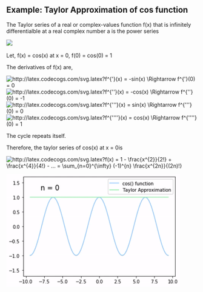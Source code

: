 ## Example: Taylor Approximation of cos function

The Taylor series of a real or complex-values function f(x) that is infinitely differentialble at a real complex number a is the power series

<img src="http://latex.codecogs.com/svg.latex?f(a)&space;&plus;&space;\frac{f^{'}}{1!}(x-a)&space;&plus;&space;\frac{f^{''}}{2!}(x-a)^{2}&space;&plus;&space;\frac{f^{'''}}{3!}(x-a)^{3}&space;&plus;&space;..." />

Let, f(x) = cos(x) at x = 0, f(0) = cos(0) = 1

The derivatives of f(x) are,

<img src="http://latex.codecogs.com/svg.latex?f^{'}(x)&space;=&space;-sin(x)&space;\Rightarrow&space;f^{'}(0)&space;=&space;0" title="http://latex.codecogs.com/svg.latex?f^{'}(x) = -sin(x) \Rightarrow f^{'}(0) = 0" />

<img src="http://latex.codecogs.com/svg.latex?f^{''}(x)&space;=&space;-cos(x)&space;\Rightarrow&space;f^{''}(0)&space;=&space;-1" title="http://latex.codecogs.com/svg.latex?f^{''}(x) = -cos(x) \Rightarrow f^{''}(0) = -1" />

<img src="http://latex.codecogs.com/svg.latex?f^{'''}(x)&space;=&space;sin(x)&space;\Rightarrow&space;f^{'''}(0)&space;=&space;0" title="http://latex.codecogs.com/svg.latex?f^{'''}(x) = sin(x) \Rightarrow f^{'''}(0) = 0" />

<img src="http://latex.codecogs.com/svg.latex?f^{''''}(x)&space;=&space;cos(x)&space;\Rightarrow&space;f^{''''}(0)&space;=&space;1" title="http://latex.codecogs.com/svg.latex?f^{''''}(x) = cos(x) \Rightarrow f^{''''}(0) = 1" />

The cycle repeats itself.

Therefore, the taylor series of cos(x) at x = 0is

<img src="http://latex.codecogs.com/svg.latex?f(x)&space;=&space;1&space;-&space;\frac{x^{2}}{2!}&space;&plus;&space;\frac{x^{4}}{4!}&space;-&space;...&space;=&space;\sum_{n=0}^{\infty}&space;(-1)^{n}&space;\frac{x^{2n}}{(2n)!}" title="http://latex.codecogs.com/svg.latex?f(x) = 1 - \frac{x^{2}}{2!} + \frac{x^{4}}{4!} - ... = \sum_{n=0}^{\infty} (-1)^{n} \frac{x^{2n}}{(2n)!}" />


![](results/cos_result.gif)
